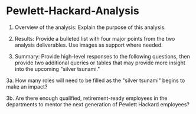 # Pewlett-Hackard-Analysis

1. Overview of the analysis: Explain the purpose of this analysis.

2. Results: Provide a bulleted list with four major points from the two analysis deliverables. Use images as support where needed.

3. Summary: Provide high-level responses to the following questions, then provide two additional queries or tables that may provide more insight into the upcoming "silver tsunami."

3a. How many roles will need to be filled as the "silver tsunami" begins to make an impact?

3b. Are there enough qualified, retirement-ready employees in the departments to mentor the next generation of Pewlett Hackard employees?